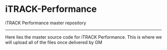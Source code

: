 # iTRACK-Performance
iTRACK Performance master repository
***
Here lies the master source code for iTRACK Performance.
This is where we will upload all of the files once delivered by GM
